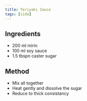 ```yaml
---
title: Teriyaki Sauce
tags: [side]
---
```


## Ingredients

- 200 ml mirin
- 100 ml soy sauce
- 1.5 tbspn caster sugar

## Method

- Mix all together
- Heat gently and dissolve the sugar
- Reduce to thick consistancy
